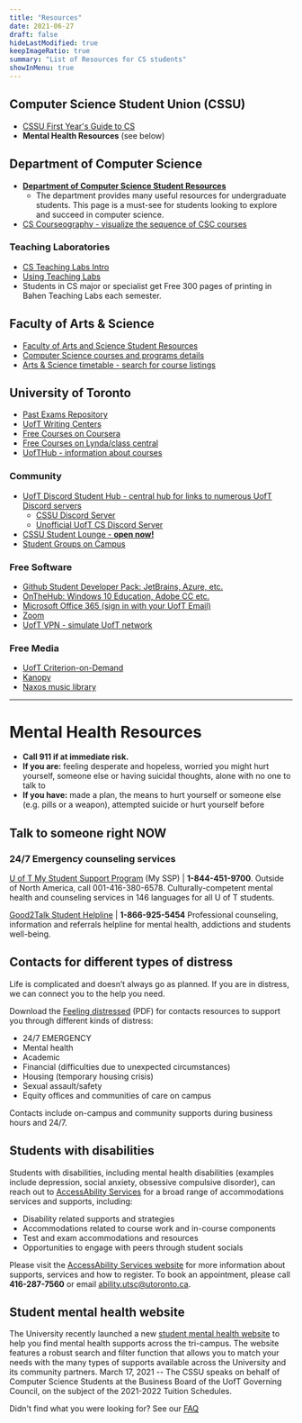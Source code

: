 ```yaml
---
title: "Resources"
date: 2021-06-27
draft: false
hideLastModified: true
keepImageRatio: true
summary: "List of Resources for CS students"
showInMenu: true
---
```


## Computer Science Student Union (CSSU)

- [CSSU First Year's Guide to CS](https://www.cssu.ca/posts/first-years-guide-to-cs/)
- **Mental Health Resources** (see below)

## Department of Computer Science

- [**Department of Computer Science Student Resources**](https://web.cs.toronto.edu/undergraduate/current)
  - The department provides many useful resources for undergraduate students. This page is a must-see for students looking to explore and succeed in computer science.
- [CS Courseography - visualize the sequence of CSC courses](https://courseography.cdf.toronto.edu/graph)

### Teaching Laboratories

- [CS Teaching Labs Intro](https://www.teach.cs.toronto.edu/resources/introduction-for-new-students-using-the-teach-cs-labs/)
- [Using Teaching Labs](https://www.teach.cs.toronto.edu/using-labs/)
- Students in CS major or specialist get Free 300 pages of printing in Bahen Teaching Labs each semester.

## Faculty of Arts & Science

- [Faculty of Arts and Science Student Resources](https://www.artsci.utoronto.ca/current/academic-advising-and-support/online-resources-students)
- [Computer Science courses and programs details](https://artsci.calendar.utoronto.ca/section/Computer-Science)
- [Arts & Science timetable - search for course listings](https://ttb.utoronto.ca)

## University of Toronto

- [Past Exams Repository](https://login.library.utoronto.ca/index.php?url=https://exams.library.utoronto.ca)
- [UofT Writing Centers](https://writing.utoronto.ca/writing-centres/)
- [Free Courses on Coursera](https://onlinelearning.utoronto.ca/coursera-sgs/)
- [Free Courses on Lynda/class central](https://www.classcentral.com/university/utoronto)
- [UofTHub - information about courses](https://uofthub.ca/)

### Community

- [UofT Discord Student Hub - central hub for links to numerous UofT Discord servers](https://discord.gg/2yNfRKXCvq)
  - [CSSU Discord Server](https://discord.gg/R9hneMaafD)
  - [Unofficial UofT CS Discord Server](https://discord.gg/QrT4w8Qyx2)
- [CSSU Student Lounge - **open now!**](/ba2250)
- [Student Groups on Campus](/community)

### Free Software

- [Github Student Developer Pack: JetBrains, Azure, etc.](https://education.github.com/pack)
- [OnTheHub: Windows 10 Education, Adobe CC etc.](https://uoft.onthehub.com/WebStore/Security/Signin.aspx?rurl=%2FWebStore%2FOfferingDetails.aspx%3Fo%3D499fe89c-cb3a-e511-940f-b8ca3a5db7a1)
- [Microsoft Office 365 (sign in with your UofT Email)](https://www.office.com/)
- [Zoom](https://utoronto.zoom.us/)
- [UofT VPN - simulate UofT network](https://isea.utoronto.ca/services/vpn/utorvpn/users/)

### Free Media

- [UofT Criterion-on-Demand](https://mediacommons.library.utoronto.ca/criterion-demand)
- [Kanopy](https://utoronto.kanopy.com/)
- [Naxos music library](https://login.library.utoronto.ca/index.php?url=http://utoronto.naxosmusiclibrary.com/homepage.asp)

---

# Mental Health Resources

- **Call 911 if at immediate risk.**
- **If you are:** feeling desperate and hopeless, worried you might hurt yourself, someone else or having suicidal thoughts, alone with no one to talk to
- **If you have:** made a plan, the means to hurt yourself or someone else (e.g. pills or a weapon), attempted suicide or hurt yourself before

## Talk to someone right NOW

### 24/7 Emergency counseling services

[U of T My Student Support Program](https://mentalhealth.utoronto.ca/my-student-support-program/) (My SSP) | **1-844-451-9700**. Outside of North America, call 001-416-380-6578.
Culturally-competent mental health and counseling services in 146 languages for all U of T students.

[Good2Talk Student Helpline](https://good2talk.ca/) | **1-866-925-5454**
Professional counseling, information and referrals helpline for mental health, addictions and students well-being.

## Contacts for different types of distress

Life is complicated and doesn’t always go as planned. If you are in distress, we can connect you to the help you need.

Download the [Feeling distressed](https://studentlife.utoronto.ca/wp-content/uploads/Feeling-distressed.pdf) (PDF) for contacts resources to support you through different kinds of distress:

- 24/7 EMERGENCY
- Mental health
- Academic
- Financial (difficulties due to unexpected circumstances)
- Housing (temporary housing crisis)
- Sexual assault/safety
- Equity offices and communities of care on campus

Contacts include on-campus and community supports during business hours and 24/7.

## Students with disabilities

Students with disabilities, including mental health disabilities (examples include depression, social anxiety, obsessive compulsive disorder), can reach out to [AccessAbility Services](https://www.utsc.utoronto.ca/ability/) for a broad range of accommodations services and supports, including:

- Disability related supports and strategies
- Accommodations related to course work and in-course components
- Test and exam accommodations and resources
- Opportunities to engage with peers through student socials

Please visit the [AccessAbility Services website](https://www.utsc.utoronto.ca/ability/) for more information about supports, services and how to register. To book an appointment, please call **416-287-7560** or email [ability.utsc@utoronto.ca](mailto:ability.utsc@utoronto.ca).

## Student mental health website

The University recently launched a new [student mental health website](https://mentalhealth.utoronto.ca/) to help you find mental health supports across the tri-campus. The website features a robust search and filter function that allows you to match your needs with the many types of supports available across the University and its community partners.
March 17, 2021 -- The CSSU speaks on behalf of Computer Science Students at the Business Board of the UofT Governing Council, on the subject of the 2021-2022 Tuition Schedules.

Didn't find what you were looking for? See our [FAQ](/posts/faq)

